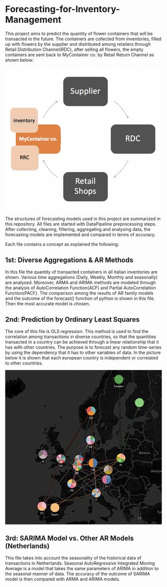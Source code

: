 # Forecasting-for-Inventory-Management
This project aims to predict the quantity of flower containers that will be transacted in the future. The containers are collected from inventories, filled up with flowers by the supplier and distributed among retailers through Retail Distribution Channel(RDC), after selling all flowers, the empty containers are sent back to MyContainer co. by Retail Return Channel as shown below:

![](Images/Pool%20Management%20System.png)

The structures of forecasting models used in this project are summarized in this repository. All files are started with DataPipeline preprocessing steps. After collecting, cleaning, filtering, aggregating and analysing data, the forecasting models are implemented and compared in terms of accuracy.

Each file contains a concept as explained the following:

## 1st: Diverse Aggregations & AR Methods
In this file the quantity of transacted containers in all italian inventories are shown. Various time aggregations (Daily, Weekly, Monthly and seasonally) are analysed. Moreover, ARMA and ARIMA methods are modeled through the analysis of AutoCorrelation Function(ACF) and Partial AutoCorrelation Function(PACF). The comparison among the results of AR family models and the outcome of the forecast() function of python is shown in this file. Then the most accurate model is chosen.

## 2nd: Prediction by Ordinary Least Squares
The core of this file is OLS regression. This method is used to find the correlation among transactions in diverse countries, so that the quantities transacted in a country can be achieved through a linear relationship that it has with other countries. The purpose is to forecast any random time-series by using the dependency that it has to other variables of data. In the picture below it is shown that each european country is independent or correlated to other countries.

![](Images/Correlation_EU.png)

## 3rd: SARIMA Model vs. Other AR Models (Netherlands)
This file takes into account the seasonality of the historical data of transactions in Netherlands. Seasonal AutoRegressive Integrated Moving Average is a model that takes the same parameters of ARIMA in addition to the seasonal manner of data. The accuracy of the outcome of SARIMA model is then compared with ARMA and ARIMA models.
